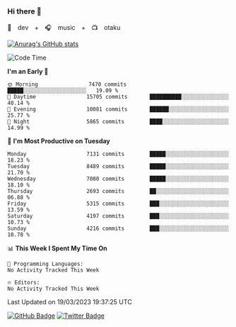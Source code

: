 ### Hi there 👋

🚀　dev　+　🎧　music　+　📺　otaku


[![Anurag's GitHub stats](https://github-readme-stats.vercel.app/api?username=koheitasaka&count_private=true&show_icons=true&theme=monokai)](https://github.com/koheitasaka/github-readme-stats)

<!--START_SECTION:waka-->
![Code Time](http://img.shields.io/badge/Code%20Time-1%2C161%20hrs%2023%20mins-blue)

**I'm an Early 🐤** 

```text
🌞 Morning                7470 commits        █████░░░░░░░░░░░░░░░░░░░░   19.09 % 
🌆 Daytime                15705 commits       ██████████░░░░░░░░░░░░░░░   40.14 % 
🌃 Evening                10081 commits       ██████░░░░░░░░░░░░░░░░░░░   25.77 % 
🌙 Night                  5865 commits        ████░░░░░░░░░░░░░░░░░░░░░   14.99 % 
```
📅 **I'm Most Productive on Tuesday** 

```text
Monday                   7131 commits        █████░░░░░░░░░░░░░░░░░░░░   18.23 % 
Tuesday                  8489 commits        █████░░░░░░░░░░░░░░░░░░░░   21.70 % 
Wednesday                7080 commits        █████░░░░░░░░░░░░░░░░░░░░   18.10 % 
Thursday                 2693 commits        ██░░░░░░░░░░░░░░░░░░░░░░░   06.88 % 
Friday                   5315 commits        ███░░░░░░░░░░░░░░░░░░░░░░   13.59 % 
Saturday                 4197 commits        ███░░░░░░░░░░░░░░░░░░░░░░   10.73 % 
Sunday                   4216 commits        ███░░░░░░░░░░░░░░░░░░░░░░   10.78 % 
```


📊 **This Week I Spent My Time On** 

```text
💬 Programming Languages: 
No Activity Tracked This Week

🔥 Editors: 
No Activity Tracked This Week
```


 Last Updated on 19/03/2023 19:37:25 UTC
<!--END_SECTION:waka-->

[![GitHub Badge](https://img.shields.io/badge/GitHub-100000?style=for-the-badge&logo=github&logoColor=white)](https://github.com/koheitasaka)
[![Twitter Badge](https://img.shields.io/badge/Twitter-1DA1F2?style=for-the-badge&logo=twitter&logoColor=white)](https://twitter.com/sleep_asleep_)
